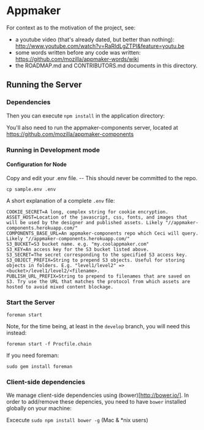Appmaker
========

For context as to the motivation of the project, see:

  * a youtube video (that's already dated, but better than nothing): http://www.youtube.com/watch?v=RaRIdLgZTPI&feature=youtu.be
  * some words written before any code was written: https://github.com/mozilla/appmaker-words/wiki
  * the ROADMAP.md and CONTRIBUTORS.md documents in this directory.

Running the Server
------------------

### Dependencies

Then you can execute `npm install` in the application directory:

You'll also need to run the appmaker-components server, located at https://github.com/mozilla/appmaker-components

### Running in Development mode

#### Configuration for Node

Copy and edit your .env file. -- This should never be committed to the repo.

```
cp sample.env .env
```

A short explanation of a complete `.env` file:
```
COOKIE_SECRET=A long, complex string for cookie encryption.
ASSET_HOST=Location of the javascript, css, fonts, and images that will be used by the designer and published assets. Likely "//appmaker-components.herokuapp.com/"
COMPONENTS_BASE_URL=An appmaker-components repo which Ceci will query. Likely "//appmaker-components.herokuapp.com/"
S3_BUCKET=S3 bucket name. e.g. "my.coolappmaker.com"
S3_KEY=An access key for the S3 bucket listed above.
S3_SECRET=The secret corresponding to the specified S3 access key.
S3_OBJECT_PREFIX=String to prepend S3 objects. Useful for storing objects in folders. E.g. "level1/level2" => <bucket>/level1/level2/<filename>.
PUBLISH_URL_PREFIX=String to prepend to filenames that are saved on S3. Try use the URL that matches the protocol from which assets are hosted to avoid mixed content blockage.
```

### Start the Server

```
foreman start
```

Note, for the time being, at least in the `develop` branch, you will need this instead:

```
foreman start -f Procfile.chain
```

If you need foreman:

```
sudo gem install foreman
```

### Client-side dependencies

We manage client-side dependencies using (bower)[http://bower.io/]. In order to add/remove these depencies, you need to have `bower` installed globally on your machine:

Excecute `sudo npm install bower -g` (Mac & *nix users)
